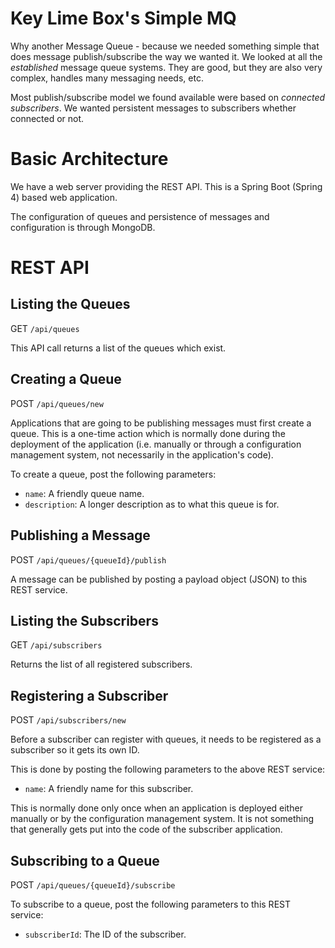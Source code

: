 # Key Lime Box's Simple MQ

Why another Message Queue - because we needed something simple that does message 
publish/subscribe the way we wanted it. We looked at all the _established_ message 
queue systems. They are good, but they are also very complex, handles many messaging
needs, etc.

Most publish/subscribe model we found available were based on _connected subscribers_. We 
wanted persistent messages to subscribers whether connected or not.

# Basic Architecture

We have a web server providing the REST API. This is a Spring Boot (Spring 4) based web 
application.

The configuration of queues and persistence of messages and configuration is through 
MongoDB.

# REST API

## Listing the Queues

GET `/api/queues`

This API call returns a list of the queues which exist.

## Creating a Queue

POST `/api/queues/new`

Applications that are going to be publishing messages must first create a queue. This is 
a one-time action which is normally done during the deployment of the application (i.e.
manually or through a configuration management system, not necessarily in the application's
code).

To create a queue, post the following parameters:

- `name`: A friendly queue name.
- `description`: A longer description as to what this queue is for.


## Publishing a Message

POST `/api/queues/{queueId}/publish`

A message can be published by posting a payload object (JSON) to this REST service.

## Listing the Subscribers

GET `/api/subscribers`

Returns the list of all registered subscribers.

## Registering a Subscriber

POST `/api/subscribers/new`

Before a subscriber can register with queues, it needs to be registered as a subscriber
so it gets its own ID. 

This is done by posting the following parameters to the above REST service:

- `name`: A friendly name for this subscriber.

This is normally done only once when an application is deployed either manually or by the
configuration management system. It is not something that generally gets put into the code
of the subscriber application.

## Subscribing to a Queue

POST `/api/queues/{queueId}/subscribe`

To subscribe to a queue, post the following parameters to this REST service:

- `subscriberId`: The ID of the subscriber.

